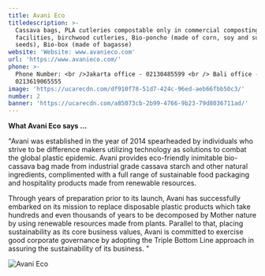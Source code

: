 ```yaml
---
title: Avani Eco
titledescription: >-
  Cassava bags, PLA cutleries compostable only in commercial composting 
  facilities, birchwood cutleries, Bio-poncho (made of corn, soy and sunflower 
  seeds), Bio-box (made of bagasse)
website: 'Website: www.avanieco.com'
url: 'https://www.avanieco.com/'
phone: >-
  Phone Number: <br />Jakarta office - 02130485599 <br /> Bali office -
  0213619065555
image: 'https://ucarecdn.com/df910f78-51d7-424c-96ed-aeb66fbb50c3/'
number: 2
banner: 'https://ucarecdn.com/a85073cb-2b99-4766-9b23-79d8036711ad/'
---
```

**What Avani Eco says ...**

"Avani was established in the year of 2014 spearheaded by individuals who strive to be difference makers utilizing technology as solutions to combat the global plastic epidemic. Avani provides eco-friendly inimitable bio-cassava bag made from industrial grade cassava starch and other natural ingredients, complimented with a full range of sustainable food packaging and hospitality products made from renewable resources.

Through years of preparation prior to its launch, Avani has successfully embarked on its mission to replace disposable plastic products which take hundreds and even thousands of years to be decomposed by Mother nature by using renewable resources made from plants. Parallel to that, placing sustainability as its core business values, Avani is committed to exercise good corporate governance by adopting the Triple Bottom Line approach in assuring the sustainability of its business. "

![Avani Eco](https://ucarecdn.com/a1a61923-032e-4b48-8930-f8da5dcb4155/ "Avani Eco")
